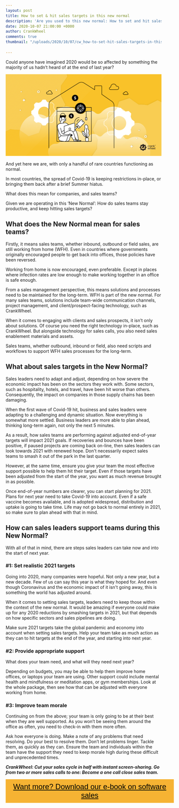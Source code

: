 ```yaml
---
layout: post
title: How to set & hit sales targets in this new normal
description: 'Are you used to this new normal: How to set and hit sales targets?'
date: 2020-10-07 21:00:00 +0000
author: CrankWheel
comments: true
thumbnail: "/uploads/2020/10/07/cw_how-to-set-hit-sales-targets-in-this-new-normal.jpg"

---
```

Could anyone have imagined 2020 would be so affected by something the majority of us hadn’t heard of at the end of last year?

![](/uploads/2020/10/07/cw_how-to-set-hit-sales-targets-in-this-new-normal.jpg)

And yet here we are, with only a handful of rare countries functioning as normal.

In most countries, the spread of Covid-19 is keeping restrictions in-place, or bringing them back after a brief Summer hiatus.

What does this mean for companies, and sales teams?

Given we are operating in this ‘New Normal’: How do sales teams stay productive, and keep hitting sales targets?

## What does the New Normal mean for sales teams?

Firstly, it means sales teams, whether inbound, outbound or field sales, are still working from home (WFH). Even in countries where governments originally encouraged people to get back into offices, those policies have been reversed.

Working from home is now encouraged, even preferable. Except in places where infection rates are low enough to make working together in an office is safe enough.

From a sales management perspective, this means solutions and processes need to be maintained for the long-term. WFH is part of the new normal. For many sales teams, solutions include team-wide communication channels, project management, and client/prospect-facing technology, such as CrankWheel.

When it comes to engaging with clients and sales prospects, it isn’t only about solutions. Of course you need the right technology in-place, such as CrankWheel. But alongside technology for sales calls, you also need sales enablement materials and assets.

Sales teams, whether outbound, inbound or field, also need scripts and workflows to support WFH sales processes for the long-term.

## What about sales targets in the New Normal?

Sales leaders need to adapt and adjust, depending on how severe the economic impact has been on the sectors they work with. Some sectors, such as hospitality, hotels, and travel, have been hit worse than others. Consequently, the impact on companies in those supply chains has been damaging.

When the first wave of Covid-19 hit, business and sales leaders were adapting to a challenging and dynamic situation. Now everything is somewhat more settled. Business leaders are more able to plan ahead, thinking long-term again, not only the next 5 minutes.

As a result, how sales teams are performing against adjusted end-of-year targets will impact 2021 goals. If recoveries and bounces have been positive, if paused projects are coming back on-line, then sales leaders can look towards 2021 with renewed hope. Don't necessarily expect sales teams to smash it out of the park in the last quarter.

However, at the same time, ensure you give your team the most effective support possible to help them hit their target. Even if those targets have been adjusted from the start of the year, you want as much revenue brought in as possible.

Once end-of-year numbers are clearer, you can start planning for 2021. Plans for next year need to take Covid-19 into account. Even if a safe vaccine becomes available, and is adopted widespread, distribution and uptake is going to take time. Life may not go back to normal entirely in 2021, so make sure to plan ahead with that in mind.

## How can sales leaders support teams during this New Normal?

With all of that in mind, there are steps sales leaders can take now and into the start of next year.

### #1: Set realistic 2021 targets

Going into 2020, many companies were hopeful. Not only a new year, but a new decade. Few of us can say this year is what they hoped for. And even though Coronavirus and the economic impact of it isn't going away, this is something the world has adjusted around.

When it comes to setting sales targets, leaders need to keep those within the context of the new normal. It would be amazing if everyone could make up for any 2020 reductions by smashing targets in 2021, but that depends on how specific sectors and sales pipelines are doing.

Make sure 2021 targets take the global pandemic and economy into account when setting sales targets. Help your team take as much action as they can to hit targets at the end of the year, and starting into next year.

### #2: Provide appropriate support

What does your team need, and what will they need next year?

Depending on budgets, you may be able to help them improve home offices, or laptops your team are using. Other support could include mental health and mindfulness or meditation apps, or gym memberships. Look at the whole package, then see how that can be adjusted with everyone working from home.

### #3: Improve team morale

Continuing on from the above; your team is only going to be at their best when they are well supported. As you won’t be seeing them around the office as often, you need to check-in with them more often.

Ask how everyone is doing. Make a note of any problems that need resolving. Do your best to resolve them. Don’t let problems linger. Tackle them, as quickly as they can. Ensure the team and individuals within the team have the support they need to keep morale high during these difficult and unprecedented times.

**_CrankWheel: Cut your sales cycle in half with instant screen-sharing. Go from two or more sales calls to one: Become a one call close sales team._**

<style> .btn-signup { padding-top: 11px !important; border-radius: 0px !important; background-color: #f6b333; text-align: center; padding: 10px 20px !important; border: 0px !important; width: 100%; margin-bottom: 20px; } .btn-signup a { color: black !important; font-family: 'Titillium Web', sans-serif; font-size: 24px !important; font-weight: normal !important; } </style>

<div class="btn-signup"><a style="cursor: pointer;" href="/sign-up-to-download">Want more? Download our e-book on software sales</a></div>